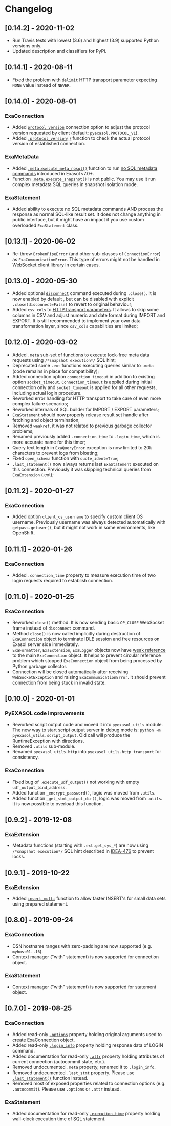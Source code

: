 # Changelog

## [0.14.2] - 2020-11-02

- Run Travis tests with lowest (3.6) and highest (3.9) supported Python versions only.
- Updated description and classifiers for PyPi.

## [0.14.1] - 2020-08-11

- Fixed the problem with `delimit` HTTP transport parameter expecting `NONE` value instead of `NEVER`.

## [0.14.0] - 2020-08-01

### ExaConnection

- Added [`protocol_version`](/docs/REFERENCE.md#connect) connection option to adjust the protocol version requested by client (default: `pyexasol.PROTOCOL_V1`).
- Added [`.protocol_version()`](/docs/REFERENCE.md#protocol_version) function to check the actual protocol version of established connection.

### ExaMetaData

- Added [`.meta.execute_meta_nosql()`](/docs/REFERENCE.md#execute_meta_nosql) function to run [no SQL metadata commands](https://github.com/exasol/websocket-api/blob/master/docs/WebsocketAPIV2.md#metadata-related-commands) introduced in Exasol v7.0+.
- Function [`.meta.execute_snapshot()`](/docs/REFERENCE.md#execute_snapshot) is not public. You may use it run complex metadata SQL queries in snapshot isolation mode.

### ExaStatement

- Added ability to execute no SQL metadata commands AND process the response as normal SQL-like result set. It does not change anything in public interface, but it might have an impact if you use custom overloaded `ExaStatement` class.

## [0.13.1] - 2020-06-02

- Re-throw `BrokenPipeError` (and other sub-classes of `ConnectionError`) as `ExaCommunicationError`. This type of errors might not be handled in WebSocket client library in certain cases.

## [0.13.0] - 2020-05-30

- Added optional [`disconnect`](https://github.com/exasol/websocket-api/blob/master/WebsocketAPI.md#disconnect-closes-a-connection-to-exasol) command executed during `.close()`. It is now enabled by default , but can be disabled with explicit `.close(disconnect=False)` to revert to original behaviour;
- Added `csv_cols` to [HTTP transport parameters](/docs/HTTP_TRANSPORT.md#parameters). It allows to skip some columns in CSV and adjust numeric and date format during IMPORT and EXPORT. It is still recommended to implement your own data transformation layer, since `csv_cols` capabilities are limited;

## [0.12.0] - 2020-03-02

- Added `.meta` sub-set of functions to execute lock-free meta data requests using `/*snapshot execution*/` SQL hint;
- Deprecated some `.ext` functions executing queries similar to `.meta` (code remains in place for compatibility);
- Added connection option `connection_timeout` in addition to existing option `socket_timeout`. `Connection_timeout` is applied during initial connection only and `socket_timeout` is applied for all other requests, including actual login procedure.
- Reworked error handling for HTTP transport to take care of even more complex failure scenarios;
- Reworked internals of SQL builder for IMPORT / EXPORT parameters;
- `ExaStatement` should now properly release result set handle after fetching and object termination;
- Removed `weakref`, it was not related to previous garbage collector problems;
- Renamed previously added `.connection_time` to `.login_time`, which is more accurate name for this timer;
- Query text length in `ExaQueryError` exception is now limited to 20k characters to prevent logs from bloating;
- Fixed `open_schema` function with `quote_ident=True`;
- `.last_statement()` now always returns last `ExaStatement` executed on this connection. Previously it was skipping technical queries from `ExaExtension` (.ext);

## [0.11.2] - 2020-01-27

### ExaConnection

- Added option `client_os_username` to specify custom client OS username. Previously username was always detected automatically with `getpass.getuser()`, but it might not work in some environments, like OpenShift.

## [0.11.1] - 2020-01-26

### ExaConnection

- Added `.connection_time` property to measure execution time of two login requests required to establish connection.

## [0.11.0] - 2020-01-25

### ExaConnection

- Reworked `close()` method. It is now sending basic `OP_CLOSE` WebSocket frame instead of `disconnect` command.
- Method `close()` is now called implicitly during destruction of `ExaConnection` object to terminate IDLE session and free resources on Exasol server side immediately.
- `ExaFormatter`, `ExaExtension`, `ExaLogger` objects now have [weak reference](https://docs.python.org/3/library/weakref.html) to the main `ExaConnection` object. It helps to prevent circular reference problem which stopped `ExaConnection` object from being processed by Python garbage collector.
- Connection will be closed automatically after receiving `WebSocketException` and raising `ExaCommunicationError`. It should prevent connection from being stuck in invalid state.

## [0.10.0] - 2020-01-01

### PyEXASOL code improvements

- Reworked script output code and moved it into `pyexasol_utils` module. The new way to start script output server in debug mode is: `python -m pyexasol_utils.script_output`. Old call will produce the RuntimeException with directions.
- Removed `.utils` sub-module.
- Renamed `pyexasol_utils.http` into `pyexasol_utils.http_transport` for consistency.

### ExaConnection

- Fixed bug of `.execute_udf_output()` not working with empty `udf_output_bind_address`.
- Added function `_encrypt_password()`, logic was moved from `.utils`.
- Added function `_get_stmt_output_dir()`, logic was moved from `.utils`. It is now possible to overload this function.

## [0.9.2] - 2019-12-08

### ExaExtension

- Metadata functions (starting with `.ext.get_sys_*`) are now using `/*snapshot execution*/` SQL hint described in [IDEA-476](https://www.exasol.com/support/browse/IDEA-476) to prevent locks.

## [0.9.1] - 2019-10-22

### ExaExtension

- Added [`insert_multi`](/docs/REFERENCE.md#insert_multi) function to allow faster INSERT's for small data sets using prepared statement.

## [0.8.0] - 2019-09-24

### ExaConnection

- DSN hostname ranges with zero-padding are now supported (e.g. `myhost01..16`).
- Context manager ("with" statement) is now supported for connection object.

### ExaStatement

- Context manager ("with" statement) is now supported for statement object.

## [0.7.0] - 2019-08-25

### ExaConnection

- Added read-only [`.options`](/docs/REFERENCE.md#options) property holding original arguments used to create ExaConnection object.
- Added read-only [`.login_info`](/docs/REFERENCE.md#login_info) property holding response data of LOGIN command.
- Added documentation for read-only [`.attr`](/docs/REFERENCE.md#attr) property holding attributes of current connection (autocommit state, etc.).
- Removed undocumented `.meta` property, renamed it to `.login_info`.
- Removed undocumented `.last_stmt` property. Please use [`.last_statement()`](/docs/REFERENCE.md#last_statement) function instead.
- Removed most of exposed properties related to connection options (e.g. `.autocommit`). Please use `.options` or `.attr` instead.

### ExaStatement

- Added documentation for read-only [`.execution_time`](/docs/REFERENCE.md#execution_time) property holding wall-clock execution time of SQL statement.
